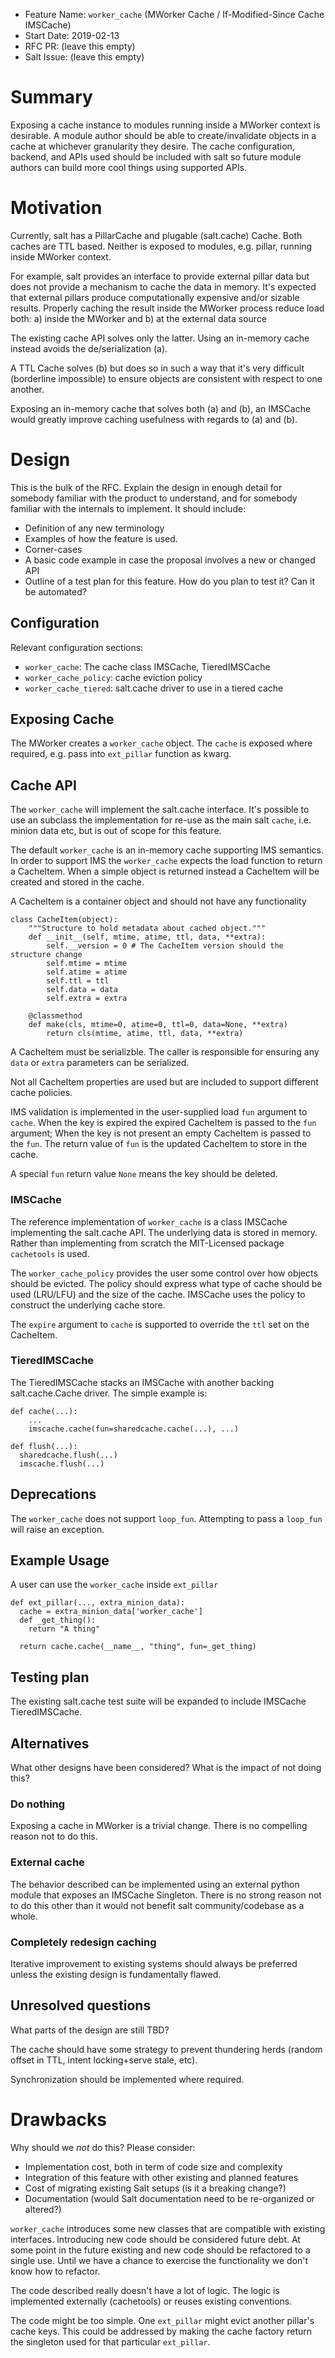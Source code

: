 - Feature Name: `worker_cache` (MWorker Cache / If-Modified-Since Cache IMSCache)
- Start Date: 2019-02-13
- RFC PR: (leave this empty)
- Salt Issue: (leave this empty)

# Summary
[summary]: #summary

Exposing a cache instance to modules running inside a MWorker context is
desirable. A module author should be able to create/invalidate objects in a
cache at whichever granularity they desire. The cache configuration, backend,
and APIs used should be included with salt so future module authors can build
more cool things using supported APIs.


# Motivation
[motivation]: #motivation

Currently, salt has a PillarCache and plugable (salt.cache) Cache. Both caches
are TTL based.  Neither is exposed to modules, e.g. pillar, running
inside MWorker context.

For example, salt provides an interface to provide external pillar data but
does not provide a mechanism to cache the data in memory. It's expected that
external pillars produce computationally expensive and/or sizable
results.  Properly caching the result inside the MWorker process reduce load
both:
    a) inside the MWorker and
    b) at the external data source

The existing cache API solves only the latter. Using an in-memory cache instead
avoids the de/serialization (a).

A TTL Cache solves (b) but does so in such a way that it's very difficult
(borderline impossible) to ensure objects are consistent with respect to one
another.

Exposing an in-memory cache that solves both (a) and (b), an IMSCache would
greatly improve caching usefulness with regards to (a) and (b).


# Design
[design]: #detailed-design

This is the bulk of the RFC. Explain the design in enough detail for somebody familiar
with the product to understand, and for somebody familiar with the internals to implement. It should include:

- Definition of any new terminology
- Examples of how the feature is used.
- Corner-cases
- A basic code example in case the proposal involves a new or changed API
- Outline of a test plan for this feature. How do you plan to test it? Can it be automated?

## Configuration

Relevant configuration sections:

  * `worker_cache`: The cache class IMSCache, TieredIMSCache
  * `worker_cache_policy`: cache eviction policy
  * `worker_cache_tiered`: salt.cache driver to use in a tiered cache

## Exposing Cache

The MWorker creates a `worker_cache` object. The `cache` is exposed where
required, e.g. pass into `ext_pillar` function as kwarg.

## Cache API

The `worker_cache` will implement the salt.cache interface. It's possible to use
an subclass the implementation for re-use as the main salt `cache`, i.e. minion
data etc, but is out of scope for this feature.

The default `worker_cache` is an in-memory cache supporting IMS semantics. In
order to support IMS the `worker_cache` expects the load function to return
a CacheItem. When a simple object is returned instead a CacheItem will be
created and stored in the cache.

A CacheItem is a container object and should not have any functionality
```
class CacheItem(object):
    """Structure to hold metadata about cached object."""
    def __init__(self, mtime, atime, ttl, data, **extra):
        self.__version = 0 # The CacheItem version should the structure change
        self.mtime = mtime
        self.atime = atime
        self.ttl = ttl
        self.data = data
        self.extra = extra

    @classmethod
    def make(cls, mtime=0, atime=0, ttl=0, data=None, **extra)
        return cls(mtime, atime, ttl, data, **extra)
```

A CacheItem must be serializble. The caller is responsible for ensuring any
`data` or `extra` parameters can be serialized.

Not all CacheItem properties are used but are included to support different
cache policies.

IMS validation is implemented in the user-supplied load `fun` argument to
`cache`. When the key is expired the expired CacheItem is passed to the `fun`
argument; When the key is not present an empty CacheItem is passed to the `fun`.
The return value of `fun` is the updated CacheItem to store in the cache.

A special `fun` return value `None` means the key should be deleted.

### IMSCache

The reference implementation of `worker_cache` is a class IMSCache implementing
the salt.cache API. The underlying data is stored in memory. Rather than
implementing from scratch the MIT-Licensed package `cachetools` is used.

The `worker_cache_policy` provides the user some control over how objects should
be evicted. The policy should express what type of cache should be used
(LRU/LFU) and the size of the cache. IMSCache uses the policy to construct the
underlying cache store.

The `expire` argument to `cache` is supported to override the `ttl` set on the
CacheItem.


### TieredIMSCache

The TieredIMSCache stacks an IMSCache with another backing salt.cache.Cache driver.
The simple example is:

```
def cache(...):
    ...
    imscache.cache(fun=sharedcache.cache(...), ...)

def flush(...):
  sharedcache.flush(...)
  imscache.flush(...)

```

## Deprecations

The `worker_cache` does not support `loop_fun`. Attempting to pass a `loop_fun`
will raise an exception.

## Example Usage

A user can use the `worker_cache` inside `ext_pillar`

```
def ext_pillar(..., extra_minion_data):
  cache = extra_minion_data['worker_cache']
  def _get_thing():
    return "A thing"

  return cache.cache(__name__, "thing", fun=_get_thing)
```

## Testing plan

The existing salt.cache test suite will be expanded to include IMSCache
TieredIMSCache.

## Alternatives
[alternatives]: #alternatives

What other designs have been considered? What is the impact of not doing this?

### Do nothing

Exposing a cache in MWorker is a trivial change. There is no compelling reason
not to do this.

### External cache

The behavior described can be implemented using an external python module that
exposes an IMSCache Singleton. There is no strong reason not to do this other
than it would not benefit salt community/codebase as a whole.

### Completely redesign caching

Iterative improvement to existing systems should always be preferred unless the
existing design is fundamentally flawed.


## Unresolved questions
[unresolved]: #unresolved-questions

What parts of the design are still TBD?

The cache should have some strategy to prevent thundering herds (random offset
in TTL, intent locking+serve stale, etc).

Synchronization should be implemented where required.

# Drawbacks
[drawbacks]: #drawbacks

Why should we *not* do this? Please consider:

- Implementation cost, both in term of code size and complexity
- Integration of this feature with other existing and planned features
- Cost of migrating existing Salt setups (is it a breaking change?)
- Documentation (would Salt documentation need to be re-organized or altered?)

`worker_cache` introduces some new classes that are compatible with existing
interfaces. Introducing new code should be considered future debt. At some point
in the future existing and new code should be refactored to a single use. Until
we have a chance to exercise the functionality we don't know how to refactor.

The code described really doesn't have a lot of logic. The logic is implemented
externally (cachetools) or reuses existing conventions.

The code might be too simple. One `ext_pillar` might evict another pillar's
cache keys. This could be addressed by making the cache factory return the
singleton used for that particular `ext_pillar`.


